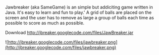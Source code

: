 Jawbreaker (aka SameGame) is an simple but addiciting game written in Java. It's easy to learn and fun to play.'
A grid of balls are placed on the screen and the user has to remove as large a group of balls each time as possible to score as much as possible.

Download  http://jbreaker.googlecode.com/files/JawBreaker.jar

![http://jbreaker.googlecode.com/files/jawbreaker.png](http://jbreaker.googlecode.com/files/jawbreaker.png)
